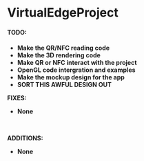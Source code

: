 VirtualEdgeProject
==================

<b><h4>TODO:<h4></b>
* Make the QR/NFC reading code<br>
* Make the 3D rendering code<br>
* Make QR or NFC interact with the project<br>
* OpenGL code intergration and examples<br>
* Make the mockup design for the app<br>
* SORT THIS AWFUL DESIGN OUT<br>


FIXES:<br>
* None
<br>

ADDITIONS:<br>
* None



